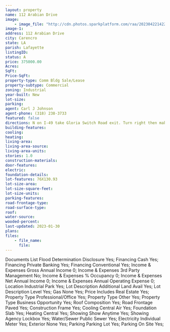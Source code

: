 ```yaml
---
layout: property
name: 112 Arabian Drive 
image:
    - image_file: "http://cdn.photos.sparkplatform.com/raa/20230422142259878350000000.jpg"
image-1:
address: 112 Arabian Drive
city: Carencro
state: LA
parish: Lafayette
listingID: 
status: A
price: 375000.00
Acres: 
SqFt: 
Price-SqFt: 
property-type: Comm Bldg Sale/Lease
property-subtype: Commercial
zoning: Industrial
year-built: New
lot-size: 
parking: 
agent: Carl J Johnson
agent-phone: (318) 238-3733
featured: false
directions: N on I-49 take Gloria Switch Road exit. Turn right then make an immediate left onto the service road. Take a right onto Thoroughbred (just after Prejean's Restaurant). Left onto Arabian Drive. Building will be on the right.
building-features: 
cooling: 
heating: 
living-area: 
living-area-source: 
living-area-units: 
stories: 1.0
construction-materials: 
door-features: 
electric: 
foundation-details: 
lot-features: 76X130.93
lot-size-area: 
lot-size-square-feet: 
lot-size-units: 
parking-features: 
road-frontage-type: 
road-surface-type: 
roof: 
water-source: 
wooded-percent: 
last-updated: 2023-01-30
plans: 
files:
    - file_name:
      file:
---
```

Documents List	Flood Determination Disclosure	Yes;
Financing	Cash	Yes;
Financing	Private Banking	Yes;
Financing	Conventional	Yes;
Income & Expenses	Gross Annual Income	0;
Income & Expenses	3rd Party Management	No;
Income & Expenses	% Occupancy	0;
Income & Expenses	Net Annual Income	0;
Income & Expenses	Annual Operating Expense	0;
Location	Industrial Park	Yes;
Lot Description	Additional Land Avail	Yes;
Lot Description	Level	Yes;
Gas	None	Yes;
Price Includes	Real Estate	Yes;
Property Type	Professional/Office	Yes;
Property Type	Other	Yes;
Property Type	Business Opportunity	Yes;
Roof	Composition	Yes;
Road Frontage	Paved	Yes;
Construction	Frame	Yes;
Cooling	Central Air	Yes;
Foundation	Slab	Yes;
Heating	Central	Yes;
Showing	Show Anytime	Yes;
Showing	Agency Lockbox	Yes;
Water/Sewer	Public Sewer	Yes;
Electricity	Individual Meter	Yes;
Exterior	None	Yes;
Parking	Parking Lot	Yes;
Parking	On Site	Yes;

